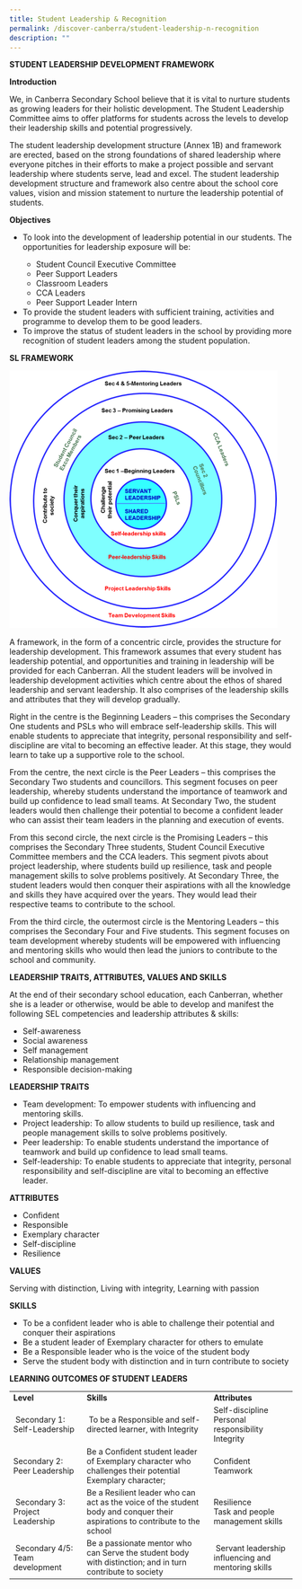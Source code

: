 ```yaml
---
title: Student Leadership & Recognition
permalink: /discover-canberra/student-leadership-n-recognition
description: ""
---
```


<p><strong>STUDENT LEADERSHIP DEVELOPMENT FRAMEWORK</strong></span></p>
<p><strong>Introduction</strong></p>
<p>We, in Canberra Secondary School believe that it is vital to nurture students as growing leaders for their holistic development. The Student Leadership Committee aims to offer platforms for students across the levels to develop their leadership skills and potential progressively.</p>
<p>The student leadership development structure (Annex 1B) and framework are erected, based on the strong foundations of shared leadership where everyone pitches in their efforts to make a project possible and servant leadership where students serve, lead and excel. The student leadership development structure and framework also centre about the school core values, vision and mission statement to nurture the leadership potential of students.</p>
<p><strong>Objectives</strong></p>
<ul>
<li>To look into the development of leadership potential in our students. The opportunities for leadership exposure will be:</li>
<ul>
<li>Student Council Executive Committee</li>
<li>Peer Support Leaders</li>
<li>Classroom Leaders</li>
<li>CCA Leaders</li>
<li>Peer Support Leader Intern</li>
</ul>
<li>To provide the student leaders with sufficient training, activities and programme to develop them to be good leaders.</li>
<li>To improve the status of student leaders in the school by providing more recognition of student leaders among the student population.</li>
</ul>
<p><strong>SL FRAMEWORK</strong></p>

![](/images/sl-framework.png)

<p>A framework, in the form of a concentric circle, provides the structure for leadership development. This framework assumes that every student has leadership potential, and opportunities and training in leadership will be provided for each Canberran. All the student leaders will be involved in leadership development activities which centre about the ethos of shared leadership and servant leadership. It also comprises of the leadership skills and attributes that they will develop gradually.</p>
<p>Right in the centre is the Beginning Leaders &ndash; this comprises the Secondary One students and PSLs who will embrace self-leadership skills. This will enable students to appreciate that integrity, personal responsibility and self-discipline are vital to becoming an effective leader. At this stage, they would learn to take up a supportive role to the school.</p>
<p>From the centre, the next circle is the Peer Leaders &ndash; this comprises the Secondary Two students and councillors. This segment focuses on peer leadership, whereby students understand the importance of teamwork and build up confidence to lead small teams. At Secondary Two, the student leaders would then challenge their potential to become a confident leader who can assist their team leaders in the planning and execution of events.</p>
<p>From this second circle, the next circle is the Promising Leaders &ndash; this comprises the Secondary Three students, Student Council Executive Committee members and the CCA leaders. This segment pivots about project leadership, where students build up resilience, task and people management skills to solve problems positively. At Secondary Three, the student leaders would then conquer their aspirations with all the knowledge and skills they have acquired over the years. They would lead their respective teams to contribute to the school.</p>
<p>From the third circle, the outermost circle is the Mentoring Leaders &ndash; this comprises the Secondary Four and Five students. This segment focuses on team development whereby students will be empowered with influencing and mentoring skills who would then lead the juniors to contribute to the school and community.</p>
<p><strong>LEADERSHIP TRAITS, ATTRIBUTES, VALUES AND SKILLS</strong></p>
<p>At the end of their secondary school education, each Canberran, whether she is a leader or otherwise, would be able to develop and manifest the following SEL competencies and leadership attributes &amp; skills:</p>
<div>
<ul>
<li>Self-awareness</li>
<li>Social awareness</li>
<li>Self management</li>
<li>Relationship management</li>
<li>Responsible decision-making</li>
</ul>
</div>
<p class="item-page"><strong>LEADERSHIP TRAITS</strong></p>
<div class="item-page">
<div>
<ul>
<li>Team development: To empower students with influencing and mentoring skills.</li>
<li>Project leadership: To allow students to build up resilience, task and people management skills to solve problems positively.</li>
<li>Peer leadership: To enable students understand the importance of teamwork and build up confidence to lead small teams.</li>
<li>Self-leadership: To enable students to appreciate that integrity, personal responsibility and self-discipline are vital to becoming an effective leader.</li>
</ul>
</div>
</div>

<p class="item-page"><strong>ATTRIBUTES</strong></p>
<div>
<div class="item-page">
<ul>
<li>Confident</li>
<li>Responsible</li>
<li>Exemplary character</li>
<li>Self-discipline</li>
<li>Resilience</li>
</ul>
</div>
</div>

<p class="item-page"><strong>VALUES</strong></p>
<p class="item-page">Serving with distinction, Living with integrity, Learning with passion</p>
<p><strong>SKILLS</strong></p>
<div>
<div class="item-page">
<ul>
<li>To be a confident leader who is able to challenge their potential and conquer their aspirations</li>
<li>Be a student leader of Exemplary character for others to emulate</li>
<li>Be a Responsible leader who is the voice of the student body</li>
<li>Serve the student body with distinction and in turn contribute to society</li>
</ul>
</div>
</div>

<div>
<p class="item-page"><strong>LEARNING OUTCOMES OF STUDENT LEADERS</strong></p>
</div>
<table>
<tbody>
<tr>
<td><strong>Level</strong></td>
<td><strong>Skills</strong></td>
<td><strong>Attributes</strong></td>
</tr>
<tr>
<td>&nbsp;Secondary 1: Self-Leadership</td>
<td>&nbsp;To be a Responsible and self-directed learner, with Integrity</td>
<td>Self-discipline Personal responsibility<br />Integrity</td>
</tr>
<tr>
<td>Secondary 2: Peer Leadership</td>
<td>Be a Confident student leader of Exemplary character who challenges their potential Exemplary character;</td>
<td>Confident Teamwork</td>
</tr>
<tr>
<td>&nbsp;Secondary 3: Project Leadership&nbsp;</td>
<td> Be a Resilient leader who can act as the voice of the student body and conquer their aspirations to contribute to the school&nbsp;</td>
<td>Resilience<br />Task and people management skills </td>
</tr>
<tr>
<td>&nbsp;Secondary 4/5: Team development&nbsp;</td>
<td> Be a passionate mentor who can Serve the student body with distinction; and in turn contribute to society</td>
<td>&nbsp;Servant leadership influencing and mentoring skills</td>
</tr>
</tbody>
</table>
